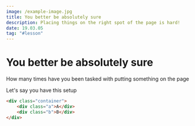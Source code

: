 ```yaml
---
image: /example-image.jpg
title: You better be absolutely sure 
description: Placing things on the right spot of the page is hard!
date: 19.03.05
tag: "#lesson"
---
```


# You better be absolutely sure <Badge text="post" type="warn"/>

How many times have you been tasked with putting something on the page

Let's say you have this setup

```html
<div class="container">
	<div class="a">A</div>
	<div class="b">B</div>
</div>


```